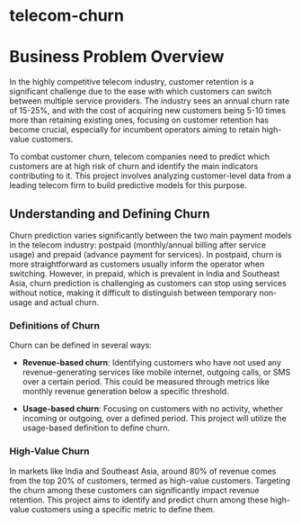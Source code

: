 # telecom-churn
# Business Problem Overview

In the highly competitive telecom industry, customer retention is a significant challenge due to the ease with which customers can switch between multiple service providers. The industry sees an annual churn rate of 15-25%, and with the cost of acquiring new customers being 5-10 times more than retaining existing ones, focusing on customer retention has become crucial, especially for incumbent operators aiming to retain high-value customers.

To combat customer churn, telecom companies need to predict which customers are at high risk of churn and identify the main indicators contributing to it. This project involves analyzing customer-level data from a leading telecom firm to build predictive models for this purpose.

## Understanding and Defining Churn

Churn prediction varies significantly between the two main payment models in the telecom industry: postpaid (monthly/annual billing after service usage) and prepaid (advance payment for services). In postpaid, churn is more straightforward as customers usually inform the operator when switching. However, in prepaid, which is prevalent in India and Southeast Asia, churn prediction is challenging as customers can stop using services without notice, making it difficult to distinguish between temporary non-usage and actual churn.

### Definitions of Churn

Churn can be defined in several ways:

- **Revenue-based churn**: Identifying customers who have not used any revenue-generating services like mobile internet, outgoing calls, or SMS over a certain period. This could be measured through metrics like monthly revenue generation below a specific threshold.

- **Usage-based churn**: Focusing on customers with no activity, whether incoming or outgoing, over a defined period. This project will utilize the usage-based definition to define churn.

### High-Value Churn

In markets like India and Southeast Asia, around 80% of revenue comes from the top 20% of customers, termed as high-value customers. Targeting the churn among these customers can significantly impact revenue retention. This project aims to identify and predict churn among these high-value customers using a specific metric to define them.
